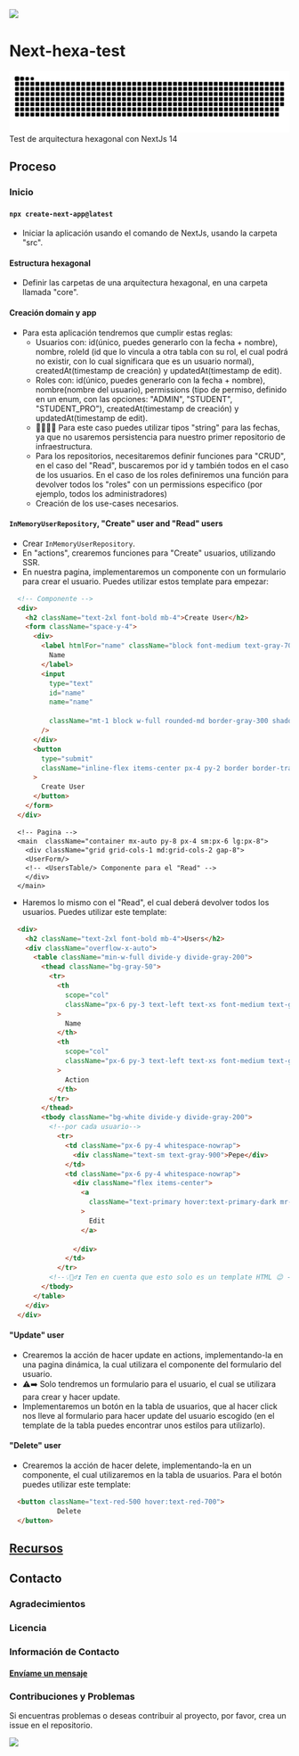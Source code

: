<img src="https://user-images.githubusercontent.com/73097560/115834477-dbab4500-a447-11eb-908a-139a6edaec5c.gif">

# Next-hexa-test
<a href="https://github.com/SKRTEEEEEE">
<div align="center">
  <img  src="https://github.com/SKRTEEEEEE/SKRTEEEEEE/blob/main/resources/img/grid-snake.svg"
       alt="snake" />
</div>
</a>
Test de arquitectura hexagonal con NextJs 14

## Proceso

### Inicio
#### `npx create-next-app@latest`
- Iniciar la aplicación usando el comando de NextJs, usando la carpeta "src".
#### Estructura hexagonal
- Definir las carpetas de una arquitectura hexagonal, en una carpeta llamada "core".
#### Creación domain y app
- Para esta aplicación tendremos que cumplir estas reglas:
  - Usuarios con: id(único, puedes generarlo con la fecha + nombre), nombre, roleId (id que lo vincula a otra tabla con su rol, el cual podrá no existir, con lo cual significara que es un usuario normal), createdAt(timestamp de creación) y updatedAt(timestamp de edit).
  - Roles con: id(único, puedes generarlo con la fecha + nombre), nombre(nombre del usuario), permissions (tipo de permiso, definido en un enum, con las opciones: "ADMIN", "STUDENT", "STUDENT_PRO"), createdAt(timestamp de creación) y updatedAt(timestamp de edit).
  - 🙋‍♂️💡⏫ Para este caso puedes utilizar tipos "string" para las fechas, ya que no usaremos persistencia para nuestro primer repositorio de infraestructura.
  - Para los repositorios, necesitaremos definir funciones para "CRUD", en el caso del "Read", buscaremos por id y también todos en el caso de los usuarios. En el caso de los roles definiremos una función para devolver todos los "roles" con un permissions especifico (por ejemplo, todos los administradores)
  - Creación de los use-cases necesarios.
#### `InMemoryUserRepository`, "Create" user and "Read" users
- Crear `InMemoryUserRepository`.
- En "actions", crearemos funciones para "Create" usuarios, utilizando SSR.
- En nuestra pagina, implementaremos un componente con un formulario para crear el usuario. Puedes utilizar estos template para empezar:
```html 
  <!-- Componente -->
  <div>
    <h2 className="text-2xl font-bold mb-4">Create User</h2>
    <form className="space-y-4">
      <div>
        <label htmlFor="name" className="block font-medium text-gray-700">
          Name
        </label>
        <input
          type="text"
          id="name"
          name="name"

          className="mt-1 block w-full rounded-md border-gray-300 shadow-sm focus:border-primary focus:ring-primary sm:text-sm"
        />
      </div>
      <button
        type="submit"
        className="inline-flex items-center px-4 py-2 border border-transparent text-sm font-medium rounded-md shadow-sm text-white bg-primary hover:bg-primary-dark focus:outline-none focus:ring-2 focus:ring-offset-2 focus:ring-primary"
      >
        Create User
      </button>
    </form>
  </div>
```
```tsx
  <!-- Pagina -->
  <main  className="container mx-auto py-8 px-4 sm:px-6 lg:px-8">
    <div className="grid grid-cols-1 md:grid-cols-2 gap-8">
    <UserForm/>
    <!-- <UsersTable/> Componente para el "Read" -->
    </div>
  </main>
```

- Haremos lo mismo con el "Read", el cual deberá devolver todos los usuarios. Puedes utilizar este template:

```html
  <div>
    <h2 className="text-2xl font-bold mb-4">Users</h2>
    <div className="overflow-x-auto">
      <table className="min-w-full divide-y divide-gray-200">
        <thead className="bg-gray-50">
          <tr>
            <th
              scope="col"
              className="px-6 py-3 text-left text-xs font-medium text-gray-500 uppercase tracking-wider"
            >
              Name
            </th>
            <th
              scope="col"
              className="px-6 py-3 text-left text-xs font-medium text-gray-500 uppercase tracking-wider"
            >
              Action
            </th>
          </tr>
        </thead>
        <tbody className="bg-white divide-y divide-gray-200">
          <!--por cada usuario-->
            <tr>
              <td className="px-6 py-4 whitespace-nowrap">
                <div className="text-sm text-gray-900">Pepe</div>
              </td>
              <td className="px-6 py-4 whitespace-nowrap">
                <div className="flex items-center">
                  <a
                    className="text-primary hover:text-primary-dark mr-4"
                  >
                    Edit
                  </a>
                  
                </div>
              </td>
            </tr>
          <!--💡🙋‍♂️⏫ Ten en cuenta que esto solo es un template HTML 😉 -->
        </tbody>
      </table> 
    </div>
  </div>
```
#### "Update" user
- Crearemos la acción de hacer update en actions, implementando-la en una pagina dinámica, la cual utilizara el componente del formulario del usuario.
- ⚠️➡️ Solo tendremos un formulario para el usuario, el cual se utilizara para crear y hacer update.
- Implementaremos un botón en la tabla de usuarios, que al hacer click nos lleve al formulario para hacer update del usuario escogido (en el template de la tabla puedes encontrar unos estilos para utilizarlo).
#### "Delete" user
- Crearemos la acción de hacer delete, implementando-la en un componente, el cual utilizaremos en la tabla de usuarios. Para el botón puedes utilizar este template:
```html
  <button className="text-red-500 hover:text-red-700">
            Delete
  </button>
```


## [Recursos](https://github.com/SKRTEEEEEE/markdowns)

## Contacto

### Agradecimientos

### Licencia

### Información de Contacto

#### [Envíame un mensaje](mailto:adanreh.m@gmail.com)

### Contribuciones y Problemas

Si encuentras problemas o deseas contribuir al proyecto, por favor, crea un issue en el repositorio.

<img src="https://user-images.githubusercontent.com/73097560/115834477-dbab4500-a447-11eb-908a-139a6edaec5c.gif">
